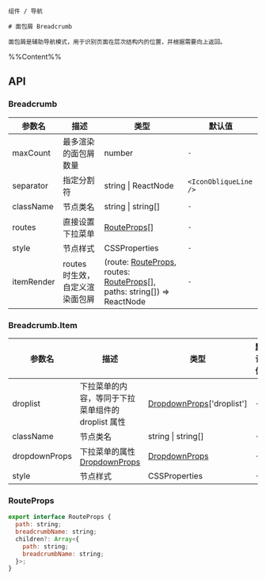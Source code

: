 `````
组件 / 导航

# 面包屑 Breadcrumb

面包屑是辅助导航模式，用于识别页面在层次结构内的位置，并根据需要向上返回。
`````

%%Content%%

## API

### Breadcrumb

|参数名|描述|类型|默认值|
|---|---|---|---|
|maxCount|最多渲染的面包屑数量|number |`-`|
|separator|指定分割符|string \| ReactNode |`<IconObliqueLine />`|
|className|节点类名|string \| string[] |`-`|
|routes|直接设置下拉菜单|[RouteProps](#routeprops)[] |`-`|
|style|节点样式|CSSProperties |`-`|
|itemRender|routes 时生效，自定义渲染面包屑|(route: [RouteProps](#routeprops), routes: [RouteProps](#routeprops)[], paths: string[]) => ReactNode |`-`|

### Breadcrumb.Item

|参数名|描述|类型|默认值|
|---|---|---|---|
|droplist|下拉菜单的内容，等同于下拉菜单组件的 droplist 属性|[DropdownProps](dropdown#dropdown)['droplist'] |`-`|
|className|节点类名|string \| string[] |`-`|
|dropdownProps|下拉菜单的属性 [DropdownProps](/react/components/dropdown)|[DropdownProps](dropdown#dropdown) |`-`|
|style|节点样式|CSSProperties |`-`|

### RouteProps

```js
export interface RouteProps {
  path: string;
  breadcrumbName: string;
  children?: Array<{
    path: string;
    breadcrumbName: string;
  }>;
}
```
